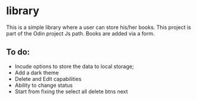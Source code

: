 # library
This is a simple library where a user can store his/her books. This project is part of the Odin project Js path.
Books are added via a form.

## To do: 
   * Incude options to store the data to local storage;
   * Add a dark theme
   * Delete and Edit capabilities
   * Ability to change status
   * Start from fixing the select all delete btns next

   
  
